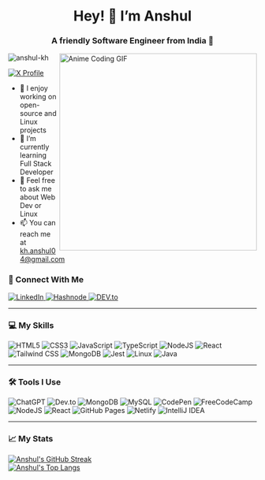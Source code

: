 <h1 align="center">Hey! 👋 I’m Anshul</h1>
<h3 align="center">A friendly Software Engineer from India 🌟</h3>
<img align="right" width="400" src="https://media3.giphy.com/media/v1.Y2lkPTc5MGI3NjExNGxpMXoxdWh3bDJ6MWN0MHE1dXlxNDFsNHhrYzBhYzdnbm9hZ2k4NyZlcD12MV9pbnRlcm5hbF9naWZfYnlfaWQmY3Q9Zw/2IudUHdI075HL02Pkk/giphy.gif" alt="Anime Coding GIF" />

<p align="left">
  <img src="https://komarev.com/ghpvc/?username=anshul-kh&label=Profile%20views&color=0e75b6&style=flat" alt="anshul-kh" />
</p>

<!-- X (formerly Twitter) link using new icon -->
<p align="left">
  <a href="https://x.com/ItzKhAnshul" target="_blank">
    <img src="https://img.shields.io/badge/X-000000?style=for-the-badge&logo=x&logoColor=white" alt="X Profile" />
  </a>
</p>

- 🔭 I enjoy working on open-source and Linux projects  
- 🌱 I’m currently learning Full Stack Developer  
- 💬 Feel free to ask me about Web Dev or Linux  
- 📫 You can reach me at kh.anshul04@gmail.com


### 🔗 Connect With Me

<p align="left">
  <a href="https://www.linkedin.com/in/anshul-o4/" target="_blank">
    <img src="https://img.shields.io/badge/LinkedIn-%230077B5.svg?&style=for-the-badge&logo=linkedin&logoColor=white" alt="LinkedIn">
  </a>
  <a href="https://anshul-kh.hashnode.dev/" target="_blank">
    <img src="https://img.shields.io/badge/Hashnode-2962FF?style=for-the-badge&logo=hashnode&logoColor=white" alt="Hashnode">
  </a>
  <a href="https://dev.to/" target="_blank">
    <img src="https://img.shields.io/badge/DEV-%230A0A0A.svg?&style=for-the-badge&logo=DEV.to&logoColor=white" alt="DEV.to">
  </a>
</p>

---

### 💻 My Skills

![HTML5](https://img.shields.io/badge/html5-%23E34F26.svg?style=for-the-badge&logo=html5&logoColor=white)
![CSS3](https://img.shields.io/badge/css3-%231572B6.svg?style=for-the-badge&logo=css3&logoColor=white)
![JavaScript](https://img.shields.io/badge/javascript-%23323330.svg?style=for-the-badge&logo=javascript&logoColor=%23F7DF1E)
![TypeScript](https://img.shields.io/badge/typescript-%23007ACC.svg?style=for-the-badge&logo=typescript&logoColor=white)
![NodeJS](https://img.shields.io/badge/Node.js-43853D?style=for-the-badge&logo=node.js&logoColor=white)
![React](https://img.shields.io/badge/React-20232A?style=for-the-badge&logo=react&logoColor=61DAFB)
![Tailwind CSS](https://img.shields.io/badge/Tailwind_CSS-38B2AC?style=for-the-badge&logo=tailwind-css&logoColor=white)
![MongoDB](https://img.shields.io/badge/MongoDB-4EA94B?style=for-the-badge&logo=mongodb&logoColor=white)
![Jest](https://img.shields.io/badge/Jest-323330?style=for-the-badge&logo=Jest&logoColor=white)
![Linux](https://img.shields.io/badge/Linux-FCC624?style=for-the-badge&logo=linux&logoColor=black)
![Java](https://img.shields.io/badge/java-%23ED8B00.svg?style=for-the-badge&logo=openjdk&logoColor=white)

---

### 🛠️ Tools I Use

![ChatGPT](https://img.shields.io/badge/chatGPT-74aa9c?style=for-the-badge&logo=openai&logoColor=white)
![Dev.to](https://img.shields.io/badge/dev.to-0A0A0A?style=for-the-badge&logo=dev.to&logoColor=white)
![MongoDB](https://img.shields.io/badge/MongoDB-%234ea94b.svg?style=for-the-badge&logo=mongodb&logoColor=white)
![MySQL](https://img.shields.io/badge/mysql-%2300f.svg?style=for-the-badge&logo=mysql&logoColor=white)
![CodePen](https://img.shields.io/badge/Codepen-000000?style=for-the-badge&logo=codepen&logoColor=white)
![FreeCodeCamp](https://img.shields.io/badge/Freecodecamp-%23123.svg?&style=for-the-badge&logo=freecodecamp&logoColor=green)
![NodeJS](https://img.shields.io/badge/node.js-6DA55F?style=for-the-badge&logo=node.js&logoColor=white)
![React](https://img.shields.io/badge/react-%2320232a.svg?style=for-the-badge&logo=react&logoColor=%2361DAFB)
![GitHub Pages](https://img.shields.io/badge/github%20pages-121013?style=for-the-badge&logo=github&logoColor=white)
![Netlify](https://img.shields.io/badge/netlify-%23000000.svg?style=for-the-badge&logo=netlify&logoColor=#00C7B7)
![IntelliJ IDEA](https://img.shields.io/badge/IntelliJIDEA-000000.svg?style=for-the-badge&logo=intellij-idea&logoColor=white)

---

### 📈 My Stats

[![Anshul's GitHub Streak](https://streak-stats.demolab.com?user=anshul-kh&theme=dark&date_format=M%20j%5B%2C%20Y%5D)](https://git.io/streak-stats)  
[![Anshul's Top Langs](https://github-readme-stats.vercel.app/api/top-langs/?username=anshul-kh&theme=dark&layout=compact)](https://github.com/anuraghazra/github-readme-stats)
